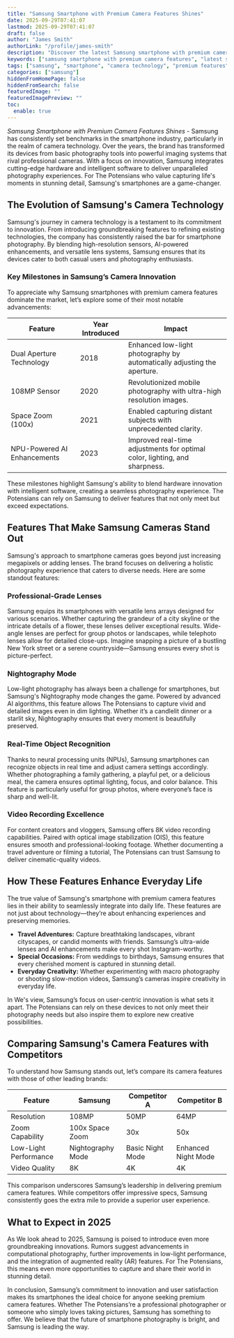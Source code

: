 ```yaml
---
title: "Samsung Smartphone with Premium Camera Features Shines"
date: 2025-09-29T07:41:07
lastmod: 2025-09-29T07:41:07
draft: false
author: "James Smith"
authorLink: "/profile/james-smith"
description: "Discover the latest Samsung smartphone with premium camera features, offering stunning photography, advanced tech, and superior performance. Explore more now!"
keywords: ["samsung smartphone with premium camera features", "latest samsung camera phones 2025", "samsung premium camera smartphone review"]
tags: ["samsung", "smartphone", "camera technology", "premium features", "mobile photography"]
categories: ["samsung"]
hiddenFromHomePage: false
hiddenFromSearch: false
featuredImage: ""
featuredImagePreview: ""
toc:
  enable: true
---
```



*Samsung Smartphone with Premium Camera Features Shines* - Samsung has consistently set benchmarks in the smartphone industry, particularly in the realm of camera technology. Over the years, the brand has transformed its devices from basic photography tools into powerful imaging systems that rival professional ​cameras. With a focus on innovation, Samsung integrates cutting-edge hardware and intelligent software to deliver unparalleled photography experiences. For The Potensians who value capturing life's moments in stunning detail, Samsung's smartphones are a game-changer.

## The Evolution of Samsung's Camera Technology

Samsung's journey in camera technology is a testament to its commitment to innovation. From introducing groundbreaking features to refining existing technologies, the company has consistently raised the bar for smartphone photography. By blending high-resolution sensors, AI-powered enhancements, and versatile lens systems, Samsung ensures that its devices cater to both casual users and photography enthusiasts.

### Key Milestones in Samsung’s Camera Innovation

To appreciate ​why Samsung smartphones with premium camera features dominate the market, let’s explore some of their most notable advancements:

<div class="table-responsive">
<table class="html-table">
<thead>
<tr>
<th>Feature</th>
<th>Year Introduced</th>
<th>Impact</th>
</tr>
</thead>
<tbody>
<tr>
<td>Dual Aperture Technology</td>
<td>2018</td>
<td>Enhanced low-light photography by automatically adjusting the aperture.</td>
</tr>
<tr>
<td>108MP Sensor</td>
<td>2020</td>
<td>Revolutionized mobile photography with ultra-high resolution images.</td>
</tr>
<tr>
<td>Space Zoom (100x)</td>
<td>2021</td>
<td>Enabled capturing distant subjects with unprecedented clarity.</td>
</tr>
<tr>
<td>NPU-Powered AI Enhancements</td>
<td>2023</td>
<td>Improved real-time adjustments for optimal color, lighting, and sharpness.</td>
</tr>
</tbody>
</table>
</div>

These milestones highlight Samsung's ability to blend hardware innovation with intelligent software, creating a seamless photography experience. The Potensians can rely on Samsung to deliver features that not only meet but exceed expectations.

## Features That Make Samsung Cameras Stand Out

Samsung's approach to smartphone cameras goes beyond just increasing megapixels or adding lenses. The brand focuses on delivering a holistic photography experience that caters to diverse needs. Here are some standout features:

### Professional-Grade Lenses

Samsung equips its smartphones with versatile lens arrays designed for various scenarios. Whether capturing the grandeur of a city skyline or the intricate details of a flower, these lenses deliver exceptional results. Wide-angle lenses are perfect for group photos or landscapes, while telephoto lenses allow for detailed close-ups. Imagine snapping a picture of a bustling New York street or a serene countryside—Samsung ensures every shot is picture-perfect.

### Nightography Mode

Low-light photography has always been a challenge for smartphones, but Samsung's Nightography mode changes the game. Powered by advanced AI algorithms, this feature allows The Potensians to capture vivid and detailed images even in dim lighting. Whether it’s a candlelit dinner or a starlit sky, Nightography ensures that every moment is beautifully preserved.

### Real-Time Object Recognition

Thanks to neural processing units (NPUs), Samsung smartphones can recognize objects in real time and adjust camera settings accordingly. Whether photographing a family gathering, a playful pet, or a delicious meal, the camera ensures optimal lighting, focus, and color balance. This feature is particularly useful for group photos, where everyone’s face is sharp and well-lit.

### Video Recording Excellence

For content creators and vloggers, Samsung offers 8K video recording capabilities. Paired with optical image stabilization (OIS), this feature ensures smooth and professional-looking footage. Whether documenting a travel adventure or filming a tutorial, The Potensians can trust Samsung to deliver cinematic-quality videos.

## How These Features Enhance Everyday Life

The true value of Samsung's smartphone with premium camera features lies in their ability to seamlessly integrate into daily life. These features are not just about technology—they’re about enhancing experiences and preserving memories.

- **Travel Adventures:** Capture breathtaking landscapes, vibrant cityscapes, or candid moments with friends. Samsung’s ultra-wide lenses and AI enhancements make every shot Instagram-worthy.
- **Special Occasions:** From weddings to birthdays, Samsung ensures that every cherished moment is captured in stunning detail.
- **Everyday Creativity:** Whether experimenting with macro photography or shooting slow-motion videos, Samsung’s cameras inspire creativity in everyday life.

In We's view, Samsung’s focus on user-centric innovation is what sets it apart. The Potensians can rely on these devices to not only meet their photography needs but also inspire them to explore new creative possibilities.

## Comparing Samsung's Camera Features with Competitors

To understand how Samsung stands out, let’s compare its camera features with those of other leading brands:

<div class="table-responsive">
<table class="html-table">
<thead>
<tr>
<th>Feature</th>
<th>Samsung</th>
<th>Competitor A</th>
<th>Competitor B</th>
</tr>
</thead>
<tbody>
<tr>
<td>Resolution</td>
<td>108MP</td>
<td>50MP</td>
<td>64MP</td>
</tr>
<tr>
<td>Zoom Capability</td>
<td>100x Space Zoom</td>
<td>30x</td>
<td>50x</td>
</tr>
<tr>
<td>Low-Light Performance</t​d>
<td>Nightography Mode</td>
<td>Basic Night Mode</td>
<td>Enhanced Night Mode</td>
</tr>
<tr>
<td>Video Quality</td>
<td>8K</td>
<td>4K</td>
<td>4K</td>
</tr>
</tbody>
</table>
</div>

This comparison underscores Samsung’s leadership in delivering premium camera features. While competitors offer impressive specs, Samsung consistently goes the extra mile to provide a superior user experience.

## What to Expect in 2025

As We look ahead to 2025, Samsung is poised to introduce even more groundbreaking innovations. Rumors suggest advancements in computational photography, further improvements in low-light performance, and the integration of augmented reality (AR) features. For The Potensians, this means even more opportunities to capture and share their world in stunning detail.

In conclusion, Samsung’s commitment to innovation and user satisfaction makes its smartphones the ideal choice for anyone seeking premium camera features. Whether The Potensians’re a professional photographer or someone who simply loves taking pictures, Samsung has something to offer. We believe that the future of smartphone photography is bright, and Samsung is leading the way.